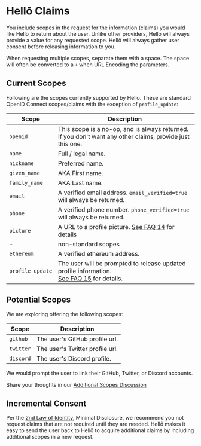 # Hellō Claims

You include scopes in the request for the information (claims) you would like Hellō to return about the user. Unlike other providers, Hellō will always provide a value for any requested scope. Hellō will always gather user consent before releasing information to you. 

When requesting multiple scopes, separate them with a space. The space will often be converted to a `+` when URL Encoding the parameters.


## Current Scopes

Following are the scopes currently supported by Hellō. These are standard OpenID Connect scopes/claims with the exception of `profile_update`:

|Scope|Description|
|---|---|
|`openid`|This scope is a no-op, and is always returned.<br>If you don't want any other claims, provide just this one.|
|`name`|Full / legal name.|
|`nickname`|Preferred name.|
|`given_name`|AKA First name.|
|`family_name`|AKA Last name.|
|`email`|A verified email address. `email_verified=true` will always be returned.|
|`phone`|A verified phone number. `phone_verified=true` will always be returned.|
|`picture`|A URL to a profile picture. [See FAQ 14](/faqs/#_13-what-can-i-do-with-the-picture-url-i-receive) for details|
| - | non-standard scopes |
| `ethereum`|A verified ethereum address.|
|`profile_update`|The user will be prompted to release updated profile information.<br> [See FAQ 15](/faqs/#_14-how-can-users-update-the-profile-information-i-received-from-hello-for-example-the-user-wants-to-change-their-profile-picture-or-email) for details.|

## Potential Scopes

We are exploring offering the following scopes:

|Scope|Description|
|---|---|
|`github`|The user's GitHub profile url.|
|`twitter`|The user's Twitter profile url.|
|`discord` |The user's Discord profile.|

We would prompt the user to link their GitHub, Twitter, or Discord accounts.

Share your thoughts in our [Additional Scopes Discussion](https://github.com/hellocoop/hello.dev/discussions/4)

## Incremental Consent

Per the [2nd Law of Identity](https://www.identityblog.com/?p=352), Minimal Disclosure, we recommend you not request claims that are not required until they are needed. Hellō makes it easy to send the user back to Hellō to acquire additional claims by including additional scopes in a new request.

